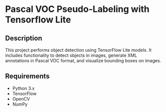 # Pascal VOC Pseudo-Labeling with Tensorflow Lite

## Description

This project performs object detection using TensorFlow Lite models. It includes functionality to detect objects in images, generate XML annotations in Pascal VOC format, and visualize bounding boxes on images.

## Requirements

- Python 3.x
- TensorFlow
- OpenCV
- NumPy
